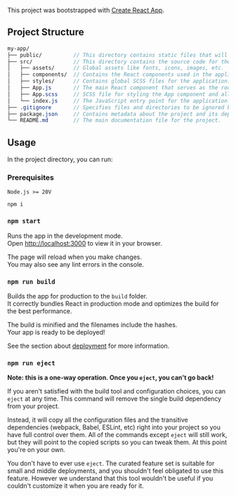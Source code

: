 This project was bootstrapped with [Create React App](https://github.com/facebook/create-react-app).

## Project Structure

```scss
my-app/
├── public/          // This directory contains static files that will be served by the web server.
├── src/             // This directory contains the source code for the application.
│   ├── assets/      // Global assets like fonts, icons, images, etc.
│   ├── components/  // Contains the React components used in the application.
│   ├── styles/      // Contains global SCSS files for the application.
│   ├── App.js       // The main React component that serves as the root of the application.
│   ├── App.scss     // SCSS file for styling the App component and all other imported styles.
│   └── index.js     // The JavaScript entry point for the application.
├── .gitignore       // Specifies files and directories to be ignored by Git.
├── package.json     // Contains metadata about the project and its dependencies.
└── README.md        // The main documentation file for the project.

```

## Usage

In the project directory, you can run:

### Prerequisites

```
Node.js >= 20V

npm i

```

### `npm start`

Runs the app in the development mode.\
Open [http://localhost:3000](http://localhost:3000) to view it in your browser.

The page will reload when you make changes.\
You may also see any lint errors in the console.

### `npm run build`

Builds the app for production to the `build` folder.\
It correctly bundles React in production mode and optimizes the build for the best performance.

The build is minified and the filenames include the hashes.\
Your app is ready to be deployed!

See the section about [deployment](https://facebook.github.io/create-react-app/docs/deployment) for more information.

### `npm run eject`

**Note: this is a one-way operation. Once you `eject`, you can't go back!**

If you aren't satisfied with the build tool and configuration choices, you can `eject` at any time. This command will remove the single build dependency from your project.

Instead, it will copy all the configuration files and the transitive dependencies (webpack, Babel, ESLint, etc) right into your project so you have full control over them. All of the commands except `eject` will still work, but they will point to the copied scripts so you can tweak them. At this point you're on your own.

You don't have to ever use `eject`. The curated feature set is suitable for small and middle deployments, and you shouldn't feel obligated to use this feature. However we understand that this tool wouldn't be useful if you couldn't customize it when you are ready for it.
